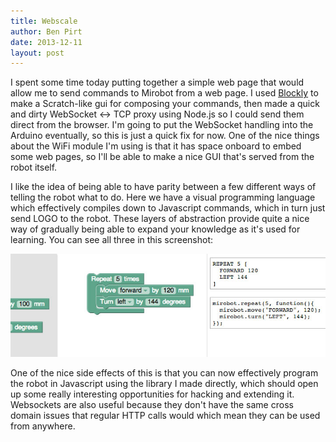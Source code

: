 ```yaml
---
title: Webscale
author: Ben Pirt
date: 2013-12-11
layout: post
---
```


I spent some time today putting together a simple web page that would allow me to send commands to Mirobot from a web page. I used [Blockly](https://code.google.com/p/blockly/) to make a Scratch-like gui for composing your commands, then made a quick and dirty WebSocket <-> TCP proxy using Node.js so I could send them direct from the browser. I'm going to put the WebSocket handling into the Arduino eventually, so this is just a quick fix for now. One of the nice things about the WiFi module I'm using is that it has space onboard to embed some web pages, so I'll be able to make a nice GUI that's served from the robot itself.

I like the idea of being able to have parity between a few different ways of telling the robot what to do. Here we have a visual programming language which effectively compiles down to Javascript commands, which in turn just send LOGO to the robot. These layers of abstraction provide quite a nice way of gradually being able to expand your knowledge as it's used for learning. You can see all three in this screenshot:

![The code](/assets/webscale/blockly.jpg "The code")

One of the nice side effects of this is that you can now effectively program the robot in Javascript using the library I made directly, which should open up some really interesting opportunities for hacking and extending it. Websockets are also useful because they don't have the same cross domain issues that regular HTTP calls would which mean they can be used from anywhere.